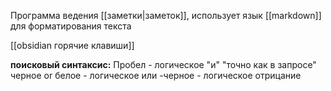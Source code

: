 Программа ведения [[заметки|заметок]], использует язык [[markdown]] для форматирования текста

[[obsidian горячие клавиши]]

**поисковый синтаксис:**
Пробел - логическое "и"
"точно как в запросе"
черное or белое - логическое или
-черное - логическое отрицание